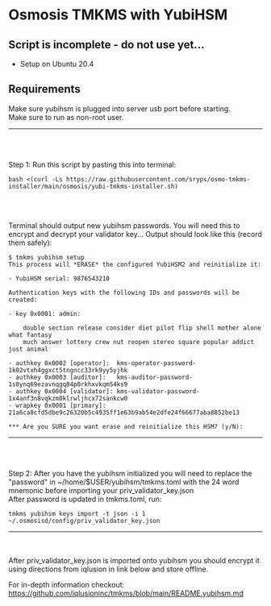 # Osmosis TMKMS with YubiHSM

## Script is incomplete - do not use yet...
* Setup on Ubuntu 20.4

## Requirements
Make sure yubihsm is plugged into server usb port before starting.
<br>
Make sure to run as non-root user.

<hr>
<br><br>

Step 1: Run this script by pasting this into terminal:
```
bash <(curl -Ls https://raw.githubusercontent.com/sryps/osmo-tmkms-installer/main/osmosis/yubi-tmkms-installer.sh)
```      
<br><br>

Terminal should output new yubihsm passwords. You will need this to encrypt and decrypt your validator key...
Output should look like this (record them safely):
```
$ tmkms yubihsm setup
This process will *ERASE* the configured YubiHSM2 and reinitialize it:

- YubiHSM serial: 9876543210

Authentication keys with the following IDs and passwords will be created:

- key 0x0001: admin:

    double section release consider diet pilot flip shell mother alone what fantasy
    much answer lottery crew nut reopen stereo square popular addict just animal

- authkey 0x0002 [operator]:  kms-operator-password-1k02vtxh4ggxct5tngncc33rk9yy5yjhk
- authkey 0x0003 [auditor]:   kms-auditor-password-1s0ynq69ezavnqgq84p0rkhxvkqm54ks9
- authkey 0x0004 [validator]: kms-validator-password-1x4anf3n8vqkzm0klrwljhcx72sankcw0
- wrapkey 0x0001 [primary]:   21a6ca8cfd5dbe9c26320b5c4935ff1e63b9ab54e2dfe24f66677aba8852be13

*** Are you SURE you want erase and reinitialize this HSM? (y/N):
```

<hr>
<br><br>

Step 2: After you have the yubihsm initialized you will need to replace the "password" in ~/home/$USER/yubihsm/tmkms.toml with the 24 word mnemonic before importing your priv_validator_key.json
<br>
After password is updated in tmkms.toml, run:
```
tmkms yubihsm keys import -t json -i 1 ~/.osmosisd/config/priv_validator_key.json
```


<hr>
<br><br>
After priv_validator_key.json is imported onto yubihsm you should encrypt it using directions from iqlusion in link below and store offline.


For in-depth information checkout: <a href="https://github.com/iqlusioninc/tmkms/blob/main/README.yubihsm.md">https://github.com/iqlusioninc/tmkms/blob/main/README.yubihsm.md</a>
